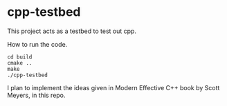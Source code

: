 # cpp-testbed

This project acts as a testbed to test out cpp.

How to run the code.

```
cd build
cmake ..
make
./cpp-testbed

```
 I plan to implement the ideas given in Modern Effective C++ book by Scott Meyers, in this repo.
